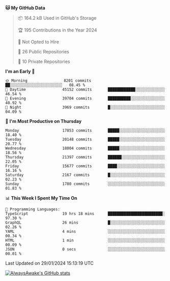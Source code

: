 <!--START_SECTION:waka-->
**🐱 My GitHub Data** 

> 📦 164.2 kB Used in GitHub's Storage 
 > 
> 🏆 195 Contributions in the Year 2024
 > 
> 🚫 Not Opted to Hire
 > 
> 📜 26 Public Repositories 
 > 
> 🔑 10 Private Repositories 
 > 
**I'm an Early 🐤** 

```text
🌞 Morning                8201 commits        ██░░░░░░░░░░░░░░░░░░░░░░░   08.45 % 
🌆 Daytime                45152 commits       ████████████░░░░░░░░░░░░░   46.54 % 
🌃 Evening                39704 commits       ██████████░░░░░░░░░░░░░░░   40.92 % 
🌙 Night                  3969 commits        █░░░░░░░░░░░░░░░░░░░░░░░░   04.09 % 
```
📅 **I'm Most Productive on Thursday** 

```text
Monday                   17853 commits       █████░░░░░░░░░░░░░░░░░░░░   18.40 % 
Tuesday                  20148 commits       █████░░░░░░░░░░░░░░░░░░░░   20.77 % 
Wednesday                18004 commits       █████░░░░░░░░░░░░░░░░░░░░   18.56 % 
Thursday                 21397 commits       ██████░░░░░░░░░░░░░░░░░░░   22.05 % 
Friday                   15677 commits       ████░░░░░░░░░░░░░░░░░░░░░   16.16 % 
Saturday                 2167 commits        █░░░░░░░░░░░░░░░░░░░░░░░░   02.23 % 
Sunday                   1780 commits        ░░░░░░░░░░░░░░░░░░░░░░░░░   01.83 % 
```


📊 **This Week I Spent My Time On** 

```text
💬 Programming Languages: 
TypeScript               19 hrs 18 mins      ████████████████████████░   97.30 % 
GraphQL                  26 mins             █░░░░░░░░░░░░░░░░░░░░░░░░   02.26 % 
YAML                     4 mins              ░░░░░░░░░░░░░░░░░░░░░░░░░   00.34 % 
HTML                     1 min               ░░░░░░░░░░░░░░░░░░░░░░░░░   00.09 % 
JSON                     0 secs              ░░░░░░░░░░░░░░░░░░░░░░░░░   00.01 % 
```


 Last Updated on 29/01/2024 15:13:19 UTC
<!--END_SECTION:waka-->

[![AlwaysAwake's GitHub stats](https://github-readme-stats.vercel.app/api?username=AlwaysAwake&show_icons=true&theme=github_dark&count_private=true)](https://github.com/AlwaysAwake/AlwaysAwake)
